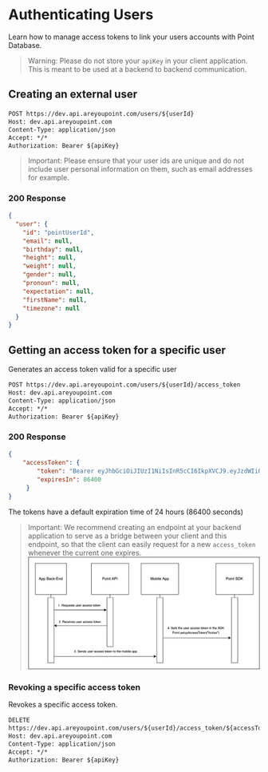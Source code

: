 # Authenticating Users

Learn how to manage access tokens to link your users accounts with Point Database.

> Warning: Please do not store your `apiKey` in your client application. This is meant to be used at a backend to backend communication.

## Creating an external user

```HTTP
POST https://dev.api.areyoupoint.com/users/${userId}
Host: dev.api.areyoupoint.com
Content-Type: application/json
Accept: */*
Authorization: Bearer ${apiKey}
```

> Important: Please ensure that your user ids are unique and do not include user personal information on them, such as email addresses for example.

### 200 Response

```JSON
{
  "user": {
    "id": "pointUserId",
    "email": null,
    "birthday": null,
    "height": null,
    "weight": null,
    "gender": null,
    "pronoun": null,
    "expectation": null,
    "firstName": null,
    "timezone": null
  }
}
```

## Getting an access token for a specific user

Generates an access token valid for a specific user

```HTTP
POST https://dev.api.areyoupoint.com/users/${userId}/access_token
Host: dev.api.areyoupoint.com
Content-Type: application/json
Accept: */*
Authorization: Bearer ${apiKey}
```

### 200 Response

```JSON
{
    "accessToken": {
        "token": "Bearer eyJhbGciOiJIUzI1NiIsInR5cCI6IkpXVCJ9.eyJzdWIiOiJwb2ludHwtb1BIbllUaEc2NFVGX0ZCMV8yNmwiLCJpYXQiOjE2NDUxMzc2MDcsImV4cCI6MTY0NTE0MTIwN30.8eIpFc01hpj0Mid325kvJlouQi8aLTBw93q3whwRtpM",
        "expiresIn": 86400
     }
}
```

The tokens have a default expiration time of 24 hours (86400 seconds)

> Important: We recommend creating an endpoint at your backend application to serve as a bridge between your client and this endpoint, so that the client can easily request for a new `access_token` whenever the current one expires.
> ![Get access token diagram.](get_token_diagram.png)

### Revoking a specific access token

Revokes a specific access token.

```HTTP
DELETE  https://dev.api.areyoupoint.com/users/${userId}/access_token/${accessToken}
Host: dev.api.areyoupoint.com
Content-Type: application/json
Accept: */*
Authorization: Bearer ${apiKey}
```
